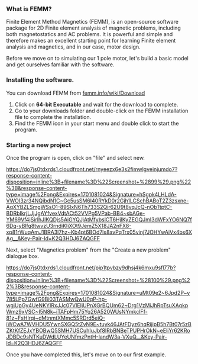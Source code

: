 ### What is FEMM?

Finite Element Method Magnetics (FEMM), is an open-source software package for 2D Finite element analysis of magnetic problems, including both magnetostatics and AC problems. It is powerful and simple and therefore makes an excellent starting point for learning Finite element analysis and magnetics, and in our case, motor design.

Before we move on to simulating our 1 pole motor, let's build a basic model and get ourselves familiar with the software.

### Installing the software.

You can download FEMM from [femm.info/wiki/Download](https://www.femm.info/wiki/Download)

1. Click on **64-bit Executable** and wait for the download to complete.
2. Go to your downloads folder and double-click on the FEMM installation file to complete the installation.
3. Find the FEMM icon in your start menu and double click to start the program. 

### Starting a new project

Once the program is open, click on "file" and select new.

https://do7js0tdxrds1.cloudfront.net/rnyeezx6e3s2fimwlgveinjumdo7?response-content-disposition=inline%3B+filename%3D%22Screenshot+%2899%29.png%22%3B&response-content-type=image%2Fpng&Expires=1701081024&Signature=hSgpk4LHLdA-VWOI3zr34NQibdN1C~Gc5usSM6I40RYkD0r2Gjh1LCSchBABoT2Z3zsxne-AqXYBZLSmgWSsO1-89SlxN6Th733S2Qir62U9t8vqJcQ-nObTtptC-BDRbIkrjLJjJgAYfvexVdtACt52VVPg5VPab-BB4~sbAGe-YM69Vf4jSirlhJIKQDjs5AiGYQJjAtMfybslCT6HjlKyZEGQJmI3dWFxYO6NQ7f6Dq-yBlfg8twvzU3rndiKIiXOt9JemZ5X18JA2nFX8-xp81rWuqAmJ1BRA3l7hz~Kb4pt6BOd7ls8avPqTrx05vinj7JOHYwAiVx4bs6XAg__&Key-Pair-Id=K2Q3HDJ6ZAQGFF

Next, select "Magnetics problem" from the "Create a new problem" dialogue box.

https://do7js0tdxrds1.cloudfront.net/pip1tpvbzy9dhsj4k6mxu9sfl77b?response-content-disposition=inline%3B+filename%3D%22Screenshot+%28100%29.png%22%3B&response-content-type=image%2Fpng&Expires=1701081024&Signature=uMt09e2~6Jpd2P~y785LPp7GwfG9Bi03TASMwQwU0qP-hp-wgjUpGy4UeNKYIRxJJc07VIEIjUPnXGrBQUm62~Drg1VzMiJhRpTsuXAqkpWmz9xVSC~I5N8k~iTAFpHm75Yq26A520WUsNYmkclFf-81z~FsHIrqi~dMtnmtXMmc5SRDrd5eiQ-iWCwA7WVHDU5YwnSXGQ5tZvN9E~tuyk46JAtFDyz6hqRijipB5h7Bt07r5zBZKtKfZEJxYBOBwQ5SMH7USCuhIuJbf8IRbBNBeTPUPHrOkN~eEliYr62KRoJDBDc9sNTKuDWdLUYeUNfmzPntH-IandW3a-VXuQ__&Key-Pair-Id=K2Q3HDJ6ZAQGFF

Once you have completed this, let's move on to our first example.